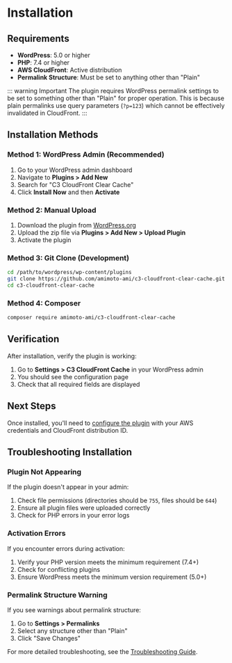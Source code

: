 # Installation

## Requirements

- **WordPress**: 5.0 or higher
- **PHP**: 7.4 or higher
- **AWS CloudFront**: Active distribution
- **Permalink Structure**: Must be set to anything other than "Plain"

::: warning Important
The plugin requires WordPress permalink settings to be set to something other than "Plain" for proper operation. This is because plain permalinks use query parameters (`?p=123`) which cannot be effectively invalidated in CloudFront.
:::

## Installation Methods

### Method 1: WordPress Admin (Recommended)

1. Go to your WordPress admin dashboard
2. Navigate to **Plugins > Add New**
3. Search for "C3 CloudFront Clear Cache"
4. Click **Install Now** and then **Activate**

### Method 2: Manual Upload

1. Download the plugin from [WordPress.org](https://wordpress.org/plugins/c3-cloudfront-clear-cache/)
2. Upload the zip file via **Plugins > Add New > Upload Plugin**
3. Activate the plugin

### Method 3: Git Clone (Development)

```bash
cd /path/to/wordpress/wp-content/plugins
git clone https://github.com/amimoto-ami/c3-cloudfront-clear-cache.git
cd c3-cloudfront-clear-cache
```

### Method 4: Composer

```bash
composer require amimoto-ami/c3-cloudfront-clear-cache
```

## Verification

After installation, verify the plugin is working:

1. Go to **Settings > C3 CloudFront Cache** in your WordPress admin
2. You should see the configuration page
3. Check that all required fields are displayed

## Next Steps

Once installed, you'll need to [configure the plugin](/guide/configuration) with your AWS credentials and CloudFront distribution ID.

## Troubleshooting Installation

### Plugin Not Appearing

If the plugin doesn't appear in your admin:

1. Check file permissions (directories should be `755`, files should be `644`)
2. Ensure all plugin files were uploaded correctly
3. Check for PHP errors in your error logs

### Activation Errors

If you encounter errors during activation:

1. Verify your PHP version meets the minimum requirement (7.4+)
2. Check for conflicting plugins
3. Ensure WordPress meets the minimum version requirement (5.0+)

### Permalink Structure Warning

If you see warnings about permalink structure:

1. Go to **Settings > Permalinks**
2. Select any structure other than "Plain"
3. Click "Save Changes"

For more detailed troubleshooting, see the [Troubleshooting Guide](/guide/troubleshooting).